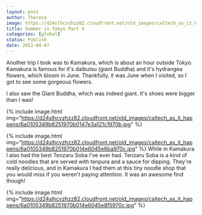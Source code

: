 ```yaml
---
layout: post
author: Theresa
image: https://d24slhcvzhzz82.cloudfront.net/old_images/caltech_as_it_happens/6a0105349b8251970b014e6045e3f8970c.jpg
title: Summer in Tokyo Part 4
categories: [global]
status: Publish
date: 2011-04-07
---
```


Another trip I took was to Kamakura, which is about an hour outside Tokyo. Kamakura is famous for it's daibutsu (giant Buddha) and it's hydrangea flowers, which bloom in June. Thankfully, it was June when I visited, so I got to see some gorgeous flowers.

I also saw the Giant Buddha, which was indeed giant. It's shoes were bigger than I was!


{% include image.html img="https://d24slhcvzhzz82.cloudfront.net/old_images/caltech_as_it_happens/6a0105349b8251970b0147e3a121c1970b.jpg" %}

{% include image.html img="https://d24slhcvzhzz82.cloudfront.net/old_images/caltech_as_it_happens/6a0105349b8251970b014e6045e6ba970c.jpg" %}
While in Kamakura I also had the best Tenzaru Soba I've ever had. Tenzaru Soba is a kind of cold noodles that are served with tenpura and a sauce for dipping. They're really delicious, and in Kamakura I had them at this tiny noodle shop that you would miss if you weren't paying attention. It was an awesome find though!


{% include image.html img="https://d24slhcvzhzz82.cloudfront.net/old_images/caltech_as_it_happens/6a0105349b8251970b014e6045e8f5970c.jpg" %}
